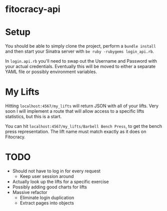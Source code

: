 fitocracy-api
=============

# Setup

You should be able to simply clone the project, perform a `bundle install` and then start your Sinatra server with `be ruby -rubygems login_api.rb`.

In `login.api.rb` you'll need to swap out the Username and Password with your actual credentials. Eventually this will be moved to either a separate YAML file or possibly environment variables.

# My Lifts

Hitting `localhost:4567/my_lifts` will return JSON with all of your lifts. Very soon I will implement a route that will allow access to a specific lifts statistics, but this is a  start.

You can hit `localhost:4567/my_lifts/Barbell Bench Press`, to get the bench press representation. The lift name must match exactly as it does on Fitocracy.

# TODO

* Should not have to log in for every request
	* Keep user session around
* Actually look up the lifts for a specific exercise
* Possibly adding good charts for lifts
* Massive refactor
	* Eliminate login duplication
	* Extract pages into objects